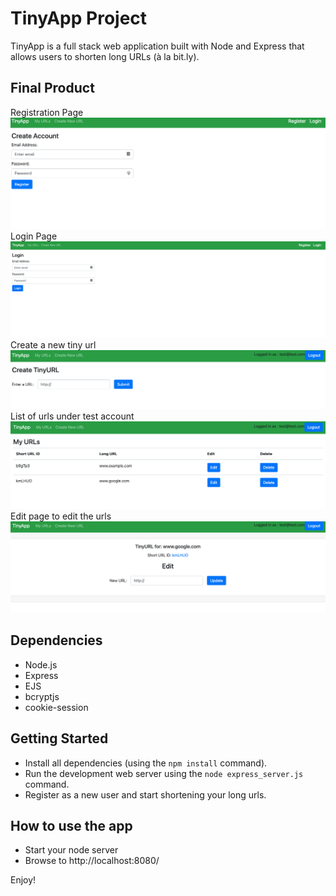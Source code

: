 # TinyApp Project

TinyApp is a full stack web application built with Node and Express that allows users to shorten long URLs (à la bit.ly).

## Final Product

Registration Page
!["Registration Page"](./images/Registration-Page.png)
Login Page
!["Login Page"](./images/Login-Page.png)
Create a new tiny url
![Create a new tiny url](./images/Create-a-new-tiny-url.png)
List of urls under test account
![List of urls under test account](./images/List-of-urls-under-test-account.png)
Edit page to edit the urls
![Edit page to edit the urls](./images/Edit-page-to-edit-the-urls.png)

## Dependencies

- Node.js
- Express
- EJS
- bcryptjs
- cookie-session

## Getting Started

- Install all dependencies (using the `npm install` command).
- Run the development web server using the `node express_server.js` command.
- Register as a new user and start shortening your long urls.

## How to use the app

- Start your node server 
- Browse to http://localhost:8080/

Enjoy!